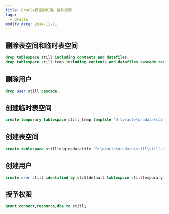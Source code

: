 ```yaml
---
title: Oracle表空间和用户操作实例
tags: 
  - Oracle
modify_date: 2014-11-11
---
```


## 删除表空间和临时表空间

<!--more-->

```sql
drop tablespace still including contents and datafiles;
drop tablespace still_temp including contents and datafiles cascade constraints;
```

## 删除用户

```sql
drop user still cascade;
```

## 创建临时表空间

```sql
create temporary tablespace still_temp tempfile 'D:\oracle\oradata\still\still_temp.dbf'size 50m autoextend on next 50m maxsize 20480m;
```

## 创建表空间

```sql
create tablespace stillloggingdatafile 'D:\oracle\oradata\still\still.dbf'size 50m autoextend on next 50m maxsize 20480mextent management local;
```

## 创建用户

```sql
create user still identified by stilldefault tablespace stilltemporary tablespace still_temp;
```

## 授予权限

```sql
grant connect,resource,dba to still;
```
